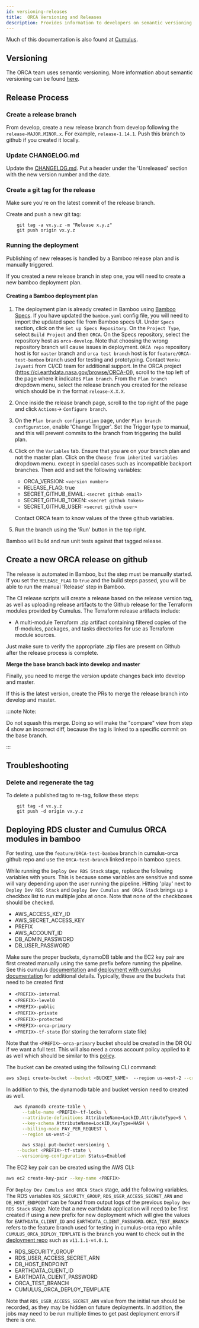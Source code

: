 ```yaml
---
id: versioning-releases
title:  ORCA Versioning and Releases
description: Provides information to developers on semantic versioning and the release process.
---
```


Much of this documentation is also found at [Cumulus](https://github.com/nasa/cumulus/blob/master/docs/development/release.md).

## Versioning

The ORCA team uses semantic versioning. More information about semantic
versioning can be found [here](https://semver.org/).

## Release Process

### Create a release branch

From develop, create a new release branch from develop following the
`release-MAJOR.MINOR.x`. For example, `release-1.14.1`. Push this branch 
to github if you created it locally.

### Update CHANGELOG.md

Update the [CHANGELOG.md](https://github.com/nasa/cumulus-orca/blob/master/CHANGELOG.md). 
Put a header under the 'Unreleased' section with the new version number and 
the date.

### Create a git tag for the release

Make sure you're on the latest commit of the release branch.

Create and push a new git tag:

```
    git tag -a vx.y.z -m "Release x.y.z"
    git push origin vx.y.z
```

### Running the deployment

Publishing of new releases is handled by a Bamboo release plan and is manually
triggered.

If you created a new release branch in step one, you will need to create a new
bamboo deployment plan.

#### Creating a Bamboo deployment plan

1. The deployment plan is already created in Bamboo using [Bamboo Specs](https://github.com/nasa/cumulus-orca/tree/develop/bamboo-specs). If you have updated the `bamboo.yaml` config file, you will need to import the updated spec file from Bamboo specs UI. Under `Specs` section, click on the `Set up Specs Repository`. On the `Project Type`, select `Build Project` and then `ORCA`. On the Specs repository, select the repository host as `orca-develop`. Note that choosing the wrong repository branch will cause issues in deployment. `ORCA repo` repository host is for `master` branch and `orca test branch` host is for `feature/ORCA-test-bamboo` branch used for testing and prototyping. Contact `Venku Jayanti` from CI/CD team for additional support.
   In the ORCA project (https://ci.earthdata.nasa.gov/browse/ORCA-OI), scroll to the top left of the page where it indicates `Plan branch`. From the `Plan branch` dropdown menu, select the release branch you created for the release which should be in the format `release-X.X.X`.
2. Once inside the release branch page, scroll to the top right of the page and click `Actions`-> `Configure branch`.
3. On the `Plan branch configuration` page, under `Plan branch configuration`, enable 'Change Trigger'. Set the 
   Trigger type to manual, and this will prevent commits to the branch from triggering the build plan.
4. Click on the `Variables` tab.
Ensure that you are on your branch plan and not the master plan. Click on the `Choose from inherited variables` dropdown menu.
   except in special cases such as incompatible backport branches. Then add and set the following variables:
     * ORCA_VERSION: `<version number>`
     * RELEASE_FLAG: true
     * SECRET_GITHUB_EMAIL: `<secret github email>`
     * SECRET_GITHUB_TOKEN: `<secret github token>`
     * SECRET_GITHUB_USER: `<secret github user>`
   
   Contact ORCA team to know values of the three github variables.
5. Run the branch using the 'Run' button in the top right.

Bamboo will build and run unit tests against that tagged release.

## Create a new ORCA release on github

The release is automated in Bamboo, but the step must be manually started. If
you set the `RELEASE_FLAG` to `true` and the build steps passed, you will
be able to run the manual 'Release' step in Bamboo.

The CI release scripts will create a release based on the release version tag,
as well as uploading release artifacts to the Github release for the Terraform
modules provided by Cumulus. The Terraform release artifacts include:

* A multi-module Terraform .zip artifact containing filtered copies of the 
  tf-modules, packages, and tasks directories for use as Terraform module sources.

Just make sure to verify the appropriate .zip files are present on Github after
the release process is complete.

**Merge the base branch back into develop and master**

Finally, you need to merge the version update changes back into develop and 
master.

If this is the latest version, create the PRs to merge the release branch 
into develop and master. 

:::note Note: 

Do not squash this merge. Doing so will make the "compare" view from step 4 
show an incorrect diff, because the tag is linked to a specific commit on the 
base branch.

:::

## Troubleshooting

### Delete and regenerate the tag

To delete a published tag to re-tag, follow these steps:

```
    git tag -d vx.y.z
    git push -d origin vx.y.z
```

## Deploying RDS cluster and Cumulus ORCA modules in bamboo

For testing, use the `feature/ORCA-test-bamboo` branch in cumulus-orca github repo and use the `ORCA-test-branch` linked repo in bamboo specs. 

While running the `Deploy Dev RDS Stack` stage, replace the following variables with yours. This is because some variables are sensitive and some will vary depending upon the user running the pipeline. Hitting 'play' next to `Deploy Dev RDS Stack` and `Deploy Dev Cumulus and ORCA Stack` brings up a checkbox list to run multiple jobs at once. Note that none of the checkboxes should be checked.

- AWS_ACCESS_KEY_ID
- AWS_SECRET_ACCESS_KEY
- PREFIX
- AWS_ACCOUNT_ID
- DB_ADMIN_PASSWORD
- DB_USER_PASSWORD

Make sure the proper buckets, dynamoDB table and the EC2 key pair are first created manually using the same prefix before running the pipeline. See this cumulus [documentation](https://nasa.github.io/cumulus/docs/deployment/deployment-readme) and [deployment with cumulus documentation](https://github.com/nasa/cumulus-orca/blob/develop/website/docs/developer/deployment-guide/deployment-with-cumulus.md#modifying-cumulus-tfterraformtfvars) for additional details. Typically, these are the buckets that need to be created first
- `<PREFIX>-internal`
- `<PREFIX>-level0`
- `<PREFIX>-public`
- `<PREFIX>-private`
- `<PREFIX>-protected`
- `<PREFIX>-orca-primary`
- `<PREFIX>-tf-state` (for storing the terraform state file)

Note that the `<PREFIX>-orca-primary` bucket should be created in the DR OU if we want a full test. This will also need a cross account policy applied to it as well which should be similar to this [policy](https://github.com/nasa/cumulus-orca/blob/develop/website/docs/developer/research/research-s3-bucket-policies.md#reports-bucket).

The bucket can be created using the following CLI command:
```bash
aws s3api create-bucket --bucket <BUCKET_NAME>  --region us-west-2 --create-bucket-configuration LocationConstraint=us-west-2

```
In addition to this, the dynamodb table and bucket version need to created as well.
```bash
   aws dynamodb create-table \
      --table-name <PREFIX>-tf-locks \
      --attribute-definitions AttributeName=LockID,AttributeType=S \
      --key-schema AttributeName=LockID,KeyType=HASH \
      --billing-mode PAY_PER_REQUEST \
      --region us-west-2
```
    
```bash
      aws s3api put-bucket-versioning \
    --bucket <PREFIX>-tf-state \
    --versioning-configuration Status=Enabled
```

The EC2 key pair can be created using the AWS CLI:

```bash
aws ec2 create-key-pair --key-name <PREFIX>
```

For `Deploy Dev Cumulus and ORCA Stack` stage, add the following variables. The RDS variables `RDS_SECURITY_GROUP`, `RDS_USER_ACCESS_SECRET_ARN` and `DB_HOST_ENDPOINT` can be found from output logs of the previous `Deploy Dev RDS Stack` stage. Note that a new earthdata application will need to be first created if using a new prefix for new deployment which will give the values for `EARTHDATA_CLIENT_ID` and `EARTHDATA_CLIENT_PASSWORD`. `ORCA_TEST_BRANCH` refers to the feature branch used for testing in cumulus-orca repo while `CUMULUS_ORCA_DEPLOY_TEMPLATE` is the branch you want to check out in the [deployment repo](https://git.earthdata.nasa.gov/projects/ORCA/repos/cumulus-orca-deploy-template/browse) such as `v11.1.1-v4.0.1`.

- RDS_SECURITY_GROUP
- RDS_USER_ACCESS_SECRET_ARN
- DB_HOST_ENDPOINT
- EARTHDATA_CLIENT_ID
- EARTHDATA_CLIENT_PASSWORD
- ORCA_TEST_BRANCH
- CUMULUS_ORCA_DEPLOY_TEMPLATE

Note that `RDS_USER_ACCESS_SECRET_ARN` value from the initial run should be recorded, as they may be hidden on future deployments. In addition, the jobs may need to be run multiple times to get past deployment errors if there is one.